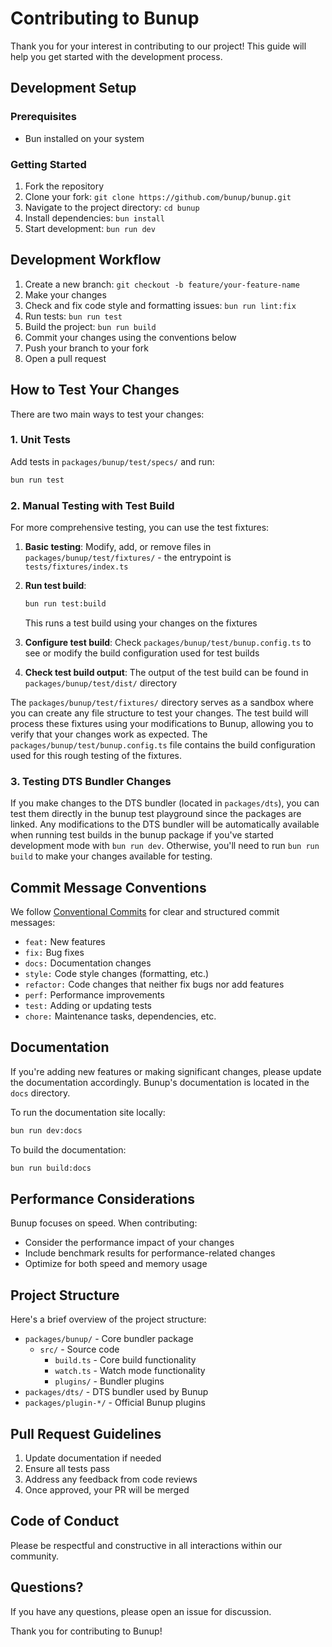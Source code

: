 # Contributing to Bunup

Thank you for your interest in contributing to our project! This guide will help you get started with the development process.

## Development Setup

### Prerequisites

- Bun installed on your system

### Getting Started

1. Fork the repository
2. Clone your fork: `git clone https://github.com/bunup/bunup.git`
3. Navigate to the project directory: `cd bunup`
4. Install dependencies: `bun install`
5. Start development: `bun run dev`

## Development Workflow

1. Create a new branch: `git checkout -b feature/your-feature-name`
2. Make your changes
3. Check and fix code style and formatting issues: `bun run lint:fix`
5. Run tests: `bun run test`
6. Build the project: `bun run build`
7. Commit your changes using the conventions below
8. Push your branch to your fork
9. Open a pull request

## How to Test Your Changes

There are two main ways to test your changes:

### 1. Unit Tests
Add tests in `packages/bunup/test/specs/` and run:
```bash
bun run test
```

### 2. Manual Testing with Test Build
For more comprehensive testing, you can use the test fixtures:

1. **Basic testing**: Modify, add, or remove files in `packages/bunup/test/fixtures/` - the entrypoint is `tests/fixtures/index.ts`
2. **Run test build**:
   ```bash
   bun run test:build
   ```
   This runs a test build using your changes on the fixtures

3. **Configure test build**: Check `packages/bunup/test/bunup.config.ts` to see or modify the build configuration used for test builds

4. **Check test build output**: The output of the test build can be found in `packages/bunup/test/dist/` directory

The `packages/bunup/test/fixtures/` directory serves as a sandbox where you can create any file structure to test your changes. The test build will process these fixtures using your modifications to Bunup, allowing you to verify that your changes work as expected. The `packages/bunup/test/bunup.config.ts` file contains the build configuration used for this rough testing of the fixtures.

### 3. Testing DTS Bundler Changes

If you make changes to the DTS bundler (located in `packages/dts`), you can test them directly in the bunup test playground since the packages are linked. Any modifications to the DTS bundler will be automatically available when running test builds in the bunup package if you've started development mode with `bun run dev`. Otherwise, you'll need to run `bun run build` to make your changes available for testing.

## Commit Message Conventions

We follow [Conventional Commits](https://www.conventionalcommits.org/) for clear and structured commit messages:

- `feat:` New features
- `fix:` Bug fixes
- `docs:` Documentation changes
- `style:` Code style changes (formatting, etc.)
- `refactor:` Code changes that neither fix bugs nor add features
- `perf:` Performance improvements
- `test:` Adding or updating tests
- `chore:` Maintenance tasks, dependencies, etc.

## Documentation

If you're adding new features or making significant changes, please update the documentation accordingly. Bunup's documentation is located in the `docs` directory.

To run the documentation site locally:

```bash
bun run dev:docs
```

To build the documentation:

```bash
bun run build:docs
```

## Performance Considerations

Bunup focuses on speed. When contributing:

- Consider the performance impact of your changes
- Include benchmark results for performance-related changes
- Optimize for both speed and memory usage

## Project Structure

Here's a brief overview of the project structure:

- `packages/bunup/` - Core bundler package
  - `src/` - Source code
    - `build.ts` - Core build functionality
    - `watch.ts` - Watch mode functionality
    - `plugins/` - Bundler plugins
- `packages/dts/` - DTS bundler used by Bunup
- `packages/plugin-*/` - Official Bunup plugins

## Pull Request Guidelines

1. Update documentation if needed
2. Ensure all tests pass
3. Address any feedback from code reviews
4. Once approved, your PR will be merged

## Code of Conduct

Please be respectful and constructive in all interactions within our community.

## Questions?

If you have any questions, please open an issue for discussion.

Thank you for contributing to Bunup!

